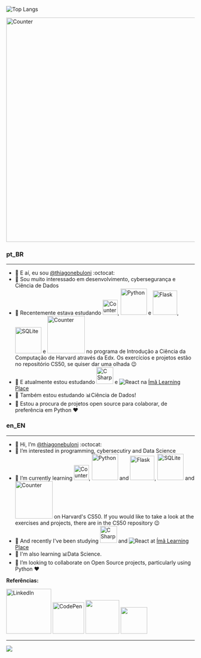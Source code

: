 ![Top Langs](https://github-readme-stats.vercel.app/api/top-langs/?username=thiagonebuloni&layout=compact&theme=nord&PAT_1)

<div><img src="http://github-profile-summary-cards.vercel.app/api/cards/profile-details?username=thiagonebuloni&theme=nord_dark" alt="Counter" width=600 /></div>



### pt_BR
---
- 👋 E aí, eu sou <a href="https://www.linkedin.com/in/thiago-nebuloni-51446593/" target="_blank">@thiagonebuloni</a> :octocat:
- 👀 Sou muito interessado em desenvolvimento, cybersegurança e Ciência de Dados
- 🌱 Recentemente estava estudando <img src="https://img.shields.io/badge/C-00599C?style=for-the-badge&logo=c&logoColor=white" alt="Counter" width=40 />, <img src="https://img.shields.io/badge/Python-FFD43B?style=for-the-badge&logo=python&logoColor=blue" alt="Python" width=70 style="max-width=100%;"/> e <img src="https://img.shields.io/badge/Flask-000000?style=for-the-badge&logo=flask&logoColor=white" alt="Flask" width=65 style="max-width=100%;"/>, <img src="https://img.shields.io/badge/SQLite-07405E?style=for-the-badge&logo=sqlite&logoColor=white" alt="SQLite" width=70 /> e <img src="https://img.shields.io/badge/JavaScript-323330?style=for-the-badge&logo=javascript&logoColor=F7DF1E" alt="Counter" width=100 /> no programa de Introdução a Ciência da Computação de Harvard através da Edx. Os exercícios e projetos estão no repositório CS50, se quiser dar uma olhada :wink:
- 🌱 E atualmente estou estudando <img src="https://img.shields.io/badge/C%23-239120?style=for-the-badge&logo=c-sharp&logoColor=white" alt="C Sharp" width=45/> e <img src="https://camo.githubusercontent.com/137a7a0f28f9e326bcc81a5a0bd853c86435143774c15642d827a5788e778667/68747470733a2f2f696d672e736869656c64732e696f2f62616467652f2d52656163742d626c61636b3f7374796c653d666c61742d737175617265266c6f676f3d7265616374" alt="React" data-canonical-src="https://img.shields.io/badge/-React-black?style=flat-square&amp;logo=react" style="max-width: 100%;">
na <a href="https://imalearningplace.com/programa-sharp-coders">Ímã Learning Place</a> 
- 🌱 Também estou estudando 📊Ciência de Dados!
- 🔎 Estou a procura de projetos open source para colaborar, de preferência em Python :heart:


### en_EN
---
- 👋 Hi, I’m <a href="https://www.linkedin.com/in/thiago-nebuloni-51446593/" target="_blank">@thiagonebuloni</a> :octocat:
- 👀 I’m interested in programming, cybersecutiry and Data Science
- 🌱 I’m currently learning <img src="https://img.shields.io/badge/C-00599C?style=for-the-badge&logo=c&logoColor=white" alt="Counter" width=40 />, <img src="https://img.shields.io/badge/Python-FFD43B?style=for-the-badge&logo=python&logoColor=blue" alt="Python" width=70 style="max-width=100%;"/> and <img src="https://img.shields.io/badge/Flask-000000?style=for-the-badge&logo=flask&logoColor=white" alt="Flask" width=65 style="max-width=100%;"/>, <img src="https://img.shields.io/badge/SQLite-07405E?style=for-the-badge&logo=sqlite&logoColor=white" alt="SQLite" width=70 /> and <img src="https://img.shields.io/badge/JavaScript-323330?style=for-the-badge&logo=javascript&logoColor=F7DF1E" alt="Counter" width=100 /> on Harvard's CS50. If you would like to take a look at the exercises and projects, there are in the CS50 repository :wink:
- 🌱 And recently I've been studying <img src="https://img.shields.io/badge/C%23-239120?style=for-the-badge&logo=c-sharp&logoColor=white" alt="C Sharp" width=45/> and <img src="https://camo.githubusercontent.com/137a7a0f28f9e326bcc81a5a0bd853c86435143774c15642d827a5788e778667/68747470733a2f2f696d672e736869656c64732e696f2f62616467652f2d52656163742d626c61636b3f7374796c653d666c61742d737175617265266c6f676f3d7265616374" alt="React" data-canonical-src="https://img.shields.io/badge/-React-black?style=flat-square&amp;logo=react" style="max-width: 100%;"> at <a href="https://imalearningplace.com/programa-sharp-coders">Ímã Learning Place</a>
- 🌱 I'm also learning 📊Data Science. 
- 🔎 I’m looking to collaborate on Open Source projects, particularly using Python :heart:


<p><strong>Referências:</strong></p>
<div><a href="https://www.linkedin.com/in/thiago-nebuloni-51446593/" target="_blank"><img src="https://img.shields.io/badge/thiagonebuloni-0077B5?style=flat-square&logo=linkedin&logoColor=white&link=https://www.linkedin.com/in/thiago-nebuloni-51446593/" alt="LinkedIn" width=120 /></a> <a href="https://codepen.io/ThiagoNebuloni/"><img src="https://img.shields.io/badge/Codepen-000000?style=for-the-badge&logo=codepen&logoColor=blue" alt="CodePen" width=84 /></a>
<a href="https://twitter.com/Nebulonit" alt="Twitter" target="_blank"><img src="https://img.shields.io/badge/Nebulonit-1DA1F2?style=flat-square&logo=twitter&logoColor=white" width=90 /></a>
<a href="mailto:thiago.nebuloni@gmail.com" alt="Gmail" target"_blank"><img src="https://img.shields.io/badge/Gmail-D14836?style=for-the-badge&logo=gmail&logoColor=white" width=71 />
</div>
<hr>
  <img src="https://img.shields.io/badge/Linux_Mint-87CF3E?style=for-the-badge&logo=linux-mint&logoColor=white">

<!---
![Top Langs](https://github-readme-stats.vercel.app/api/top-langs/?username=thiagonebuloni&layout=compact&theme=nord&PAT_1)
<img src="https://github-readme-stats.vercel.app/api/top-langs/?username=thiagonebuloni" alt="Counter" width=250 /> 
![Anurag's GitHub stats](https://github-readme-stats.vercel.app/api?username=thiagonebuloni&show_icons=true&theme=dracula)
<a href="https://www.linkedin.com/in/thiagonebuloni-"><img src="https://img.shields.io/badge/thiagonebuloni-0077B5?style=flat-square&logo=linkedin&logoColor=white&link=https://www.linkedin.com/in/thiagonebuloni-" target="new" alt="LinkedIn" width=120 /></a>
<a href="https://img.shields.io/badge/-natansl-blue?style=flat-square&logo=Linkedin&logoColor=white&link=https://www.linkedin.com/in/natanael-de-sousa-leite-57980725/"><img src="https://img.shields.io/badge/-natansl-blue?style=flat-square&logo=Linkedin&logoColor=white&link=https://www.linkedin.com/in/natanael-de-sousa-leite-57980725/"></a>
** Linkedin **

<img src="https://img.shields.io/badge/-GitHub-181717?style=flat-square&logo=github" alt="Counter" width=100 />
<img src="https://github-profile-summary-cards.vercel.app/api/cards/profile-details?username=thiagonebuloni&theme=vue" alt="Counter" width=500 /> ***
<img src="https://github-readme-stats.vercel.app/api?username=thiagonebuloni" alt="Counter" width=500 />
<img src="https://github-readme-stats.vercel.app/api/top-langs/?username=thiagonebuloni" alt="Counter" width=300 />
<img src="https://hits.seeyoufarm.com/api/count/incr/badge.svg?url=https%3A%2F%2Fgithub.com%2Fthiagonebuloni1212%2Fhit-counter" alt="Counter" width=90 />
<img src="https://github-readme-streak-stats.herokuapp.com/?user=thiagonebuloni" alt="Coding stats" width=500 />
<img src="https://raw.githubusercontent.com/devicons/devicon/master/icons/python/python-original.svg" alt="Python" height="40" width=40/>
<img src="https://img.shields.io/badge/Flask-000000?style=for-the-badge&logo=flask&logoColor=white" alt="Flask" style="max-width=100%;"/>
<img src="https://img.shields.io/badge/Python-FFD43B?style=for-the-badge&logo=python&logoColor=blue" alt="Python" width=85 style="max-width=100%;"/>


https://img.shields.io/badge/Tumblr-%2336465D.svg?&style=for-the-badge&logo=Tumblr&logoColor=white
https://img.shields.io/badge/LinkedIn-0077B5?style=for-the-badge&logo=linkedin&logoColor=white
https://img.shields.io/badge/GitHub-100000?style=for-the-badge&logo=github&logoColor=white
https://img.shields.io/badge/Codepen-000000?style=for-the-badge&logo=codepen&logoColor=white
https://img.shields.io/badge/HackTheBox-111927?style=for-the-badge&logo=Hack%20The%20Box&logoColor=9FEF00
https://img.shields.io/badge/Linux-FCC624?style=for-the-badge&logo=linux&logoColor=black
https://img.shields.io/badge/Kali_Linux-557C94?style=for-the-badge&logo=kali-linux&logoColor=white
https://img.shields.io/badge/Debian-A81D33?style=for-the-badge&logo=debian&logoColor=white
https://img.shields.io/badge/Pandas-2C2D72?style=for-the-badge&logo=pandas&logoColor=white
https://img.shields.io/badge/Numpy-777BB4?style=for-the-badge&logo=numpy&logoColor=white
https://img.shields.io/badge/JavaScript-323330?style=for-the-badge&logo=javascript&logoColor=F7DF1E
https://img.shields.io/badge/C-00599C?style=for-the-badge&logo=c&logoColor=white
https://img.shields.io/badge/Jupyter-F37626.svg?&style=for-the-badge&logo=Jupyter&logoColor=white
<img src="https://raw.githubusercontent.com/devicons/devicon/master/icons/python/python-original.svg" alt="Python" height="40" width=40/>
<img src="https://img.shields.io/badge/Flask-000000?style=for-the-badge&logo=flask&logoColor=white" alt="Flask" style="max-width=100%;"/>

icone with shadow:
<code><a target="_blank" rel="noopener noreferrer nofollow" href="https://raw.githubusercontent.com/github/explore/80688e429a7d4ef2fca1e82350fe8e3517d3494d/topics/python/python.png"><img height="40" src="https://raw.githubusercontent.com/github/explore/80688e429a7d4ef2fca1e82350fe8e3517d3494d/topics/python/python.png" style="max-width: 100%;"></a></code>

thiagonebuloni/thiagonebuloni is a ✨ special ✨ repository because its `README.md` (this file) appears on your GitHub profile.
You can click the Preview link to take a look at your changes.
--->
